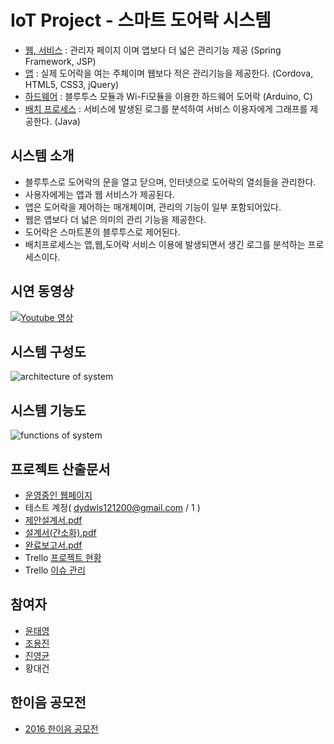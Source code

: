 # IoT Project - 스마트 도어락 시스템
 - [웹, 서비스](./SmartDoorLock-WebApplication) : 관리자 페이지 이며 앱보다 더 넓은 관리기능 제공 (Spring Framework, JSP)
 - [앱](./SmartDoorLock-HybridApplication) : 실제 도어락을 여는 주체이며 웹보다 적은 관리기능을 제공한다. (Cordova, HTML5, CSS3, jQuery)
 - [하드웨어](./SmartDoorLock-Arduino) : 블루투스 모듈과 Wi-Fi모듈을 이용한 하드웨어 도어락 (Arduino, C)
 - [배치 프로세스](./SmartDoorLock-LogAnalyzers) : 서비스에 발생된 로그를 분석하여 서비스 이용자에게 그래프를 제공한다. (Java)

## 시스템 소개

 - 블루투스로 도어락의 문을 열고 닫으며, 인터넷으로 도어락의 열쇠들을 관리한다.
 - 사용자에게는 앱과 웹 서비스가 제공된다.
 - 앱은 도어락을 제어하는 매개체이며, 관리의 기능이 일부 포함되어있다.
 - 웹은 앱보다 더 넓은 의미의 관리 기능을 제공한다.
 - 도어락은 스마트폰의 블루투스로 제어된다.
 - 배치프로세스는 앱,웹,도어락 서비스 이용에 발생되면서 생긴 로그를 분석하는 프로세스이다. 

## 시연 동영상

[![Youtube 영상](https://img.youtube.com/vi/J4H5Q9bNlK4/0.jpg)](https://www.youtube.com/embed/J4H5Q9bNlK4)

## 시스템 구성도

![architecture of system](https://github.com/yung6699/SmartDoorLock/raw/master/docs/images/architecture.png)

## 시스템 기능도

![functions of system](https://github.com/yung6699/SmartDoorLock/raw/master/docs/images/functions.png)

## 프로젝트 산출문서
 
 - [운영중인 웹페이지](http://smartlock.fun25.co.kr) 
  - 테스트 계정( dydwls121200@gmail.com / 1 )
 - [제안설계서.pdf](https://github.com/yung6699/SmartDoorLock/raw/master/docs/%EC%A0%9C%EC%95%88%EC%84%A4%EA%B3%84%EC%84%9C.pdf)
 - [설계서(간소화).pdf](https://github.com/yung6699/SmartDoorLock/raw/master/docs/%EC%84%A4%EA%B3%84%EC%84%9C_%EA%B0%84%EC%86%8C%ED%99%94.pdf) 
 - [완료보고서.pdf](https://github.com/yung6699/SmartDoorLock/raw/master/docs/%EC%99%84%EB%A3%8C%EB%B3%B4%EA%B3%A0%EC%84%9C.pdf)
 - Trello [프로젝트 현황](https://trello.com/b/JC3rUHSw/-)
 - Trello [이슈 관리](https://trello.com/b/yQseIG1l/smartlock)

## 참여자
 - [윤태영](https://github.com/yung6699)
 - [조용진](https://github.com/drake-jin)
 - [진영균](https://github.com/ywnwalone)
 - 황대건

## 한이음 공모전
- [2016 한이음 공모전](./hanium2016)    

